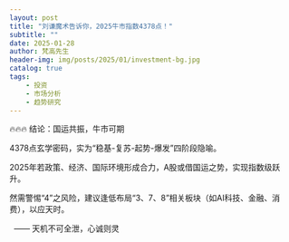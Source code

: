 ```yaml
---
layout: post
title: "刘谦魔术告诉你，2025牛市指数4378点！"
subtitle: ""
date: 2025-01-28
author: 梵高先生
header-img: img/posts/2025/01/investment-bg.jpg
catalog: true
tags:
    - 投资
    - 市场分析
    - 趋势研究
---
```


🔥🔥🔥
结论：国运共振，牛市可期

4378点玄学密码，实为“稳基-复苏-起势-爆发”四阶段隐喻。

2025年若政策、经济、国际环境形成合力，A股或借国运之势，实现指数级跃升。

然需警惕“4”之风险，建议逢低布局“3、7、8”相关板块（如AI科技、金融、消费），以应天时。&nbsp;

&nbsp; —— 天机不可全泄，心诚则灵
